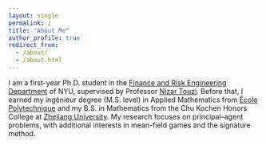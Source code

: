 ```yaml
---
layout: single
permalink: /
title: "About Me"
author_profile: true
redirect_from: 
  - /about/
  - /about.html
---
```


I am a first-year Ph.D. student in the [Finance and Risk Engineering Department](https://engineering.nyu.edu/academics/departments/finance-and-risk-engineering) of NYU, supervised by Professor [Nizar Touzi](http://www.cmap.polytechnique.fr/~touzi/). Before that, I earned my ingénieur degree (M.S. level) in Applied Mathematics from [École Polytechnique](https://www.polytechnique.edu/) and my B.S. in Mathematics from the Chu Kochen Honors College at [Zhejiang University](https://www.zju.edu.cn/english/). My research focuses on principal–agent problems, with additional interests in mean-field games and the signature method.









